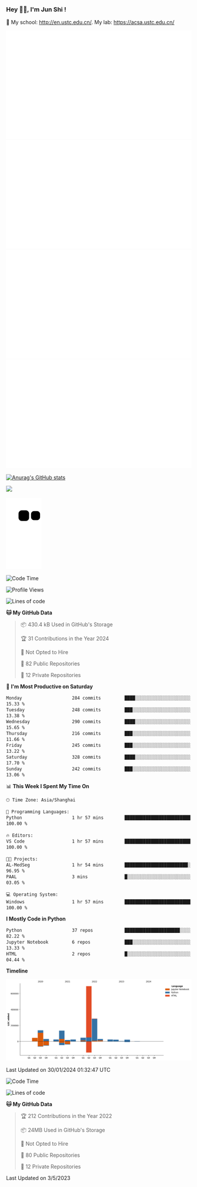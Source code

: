 

<!--
**shijun18/shijun18** is a ✨ _special_ ✨ repository because its `README.md` (this file) appears on your GitHub profile.

Here are some ideas to get you started:

- 🔭 I’m currently working on ...
- 🌱 I’m currently learning ...
- 👯 I’m looking to collaborate on ...
- 🤔 I’m looking for help with ...
- 💬 Ask me about ...
- 📫 How to reach me: ...
- 😄 Pronouns: ...
- ⚡ Fun fact: ...
-->

### Hey 👋🏽, I'm Jun Shi !



👯 My school: http://en.ustc.edu.cn/. My lab: https://acsa.ustc.edu.cn/

<!-- ![](https://github.com/shijun18/github-stats/blob/master/generated/overview.svg) -->
<!-- ![](https://github.com/shijun18/github-stats/blob/master/generated/languages.svg) -->

![](https://raw.githubusercontent.com/shijun18/github-stats/master/generated/overview.svg#gh-dark-mode-only)
![](https://raw.githubusercontent.com/shijun18/github-stats/master/generated/overview.svg#gh-light-mode-only)
![](https://raw.githubusercontent.com/shijun18/github-stats/master/generated/languages.svg#gh-dark-mode-only)
![](https://raw.githubusercontent.com/shijun18/github-stats/master/generated/languages.svg#gh-light-mode-only)


<!-- [![Anurag's GitHub stats](https://github-readme-stats.vercel.app/api?username=shijun18&theme=flag-india&show_icons=true&hide=stars,prs,issues,contribs)](https://github.com/anuraghazra/github-readme-stats) -->

[![Anurag's GitHub stats](https://github-readme-stats.vercel.app/api?username=shijun18&theme=flag-india&show_icons=true)](https://github.com/anuraghazra/github-readme-stats)

![](https://github-profile-summary-cards.vercel.app/api/cards/profile-details?username=shijun18&theme=vue)

![snake gif](https://github.com/shijun18/shijun18/blob/output/github-contribution-grid-snake.svg)

<!--START_SECTION:waka-->
![Code Time](http://img.shields.io/badge/Code%20Time-74%20hrs%2011%20mins-blue)

![Profile Views](http://img.shields.io/badge/Profile%20Views-2-blue)

![Lines of code](https://img.shields.io/badge/From%20Hello%20World%20I%27ve%20Written-1.5%20million%20lines%20of%20code-blue)

**🐱 My GitHub Data** 

> 📦 430.4 kB Used in GitHub's Storage 
 > 
> 🏆 31 Contributions in the Year 2024
 > 
> 🚫 Not Opted to Hire
 > 
> 📜 82 Public Repositories 
 > 
> 🔑 12 Private Repositories 
 > 
📅 **I'm Most Productive on Saturday** 

```text
Monday                   284 commits         ████░░░░░░░░░░░░░░░░░░░░░   15.33 % 
Tuesday                  248 commits         ███░░░░░░░░░░░░░░░░░░░░░░   13.38 % 
Wednesday                290 commits         ████░░░░░░░░░░░░░░░░░░░░░   15.65 % 
Thursday                 216 commits         ███░░░░░░░░░░░░░░░░░░░░░░   11.66 % 
Friday                   245 commits         ███░░░░░░░░░░░░░░░░░░░░░░   13.22 % 
Saturday                 328 commits         ████░░░░░░░░░░░░░░░░░░░░░   17.70 % 
Sunday                   242 commits         ███░░░░░░░░░░░░░░░░░░░░░░   13.06 % 
```


📊 **This Week I Spent My Time On** 

```text
🕑︎ Time Zone: Asia/Shanghai

💬 Programming Languages: 
Python                   1 hr 57 mins        █████████████████████████   100.00 % 

🔥 Editors: 
VS Code                  1 hr 57 mins        █████████████████████████   100.00 % 

🐱‍💻 Projects: 
AL-MedSeg                1 hr 54 mins        ████████████████████████░   96.95 % 
PAAL                     3 mins              █░░░░░░░░░░░░░░░░░░░░░░░░   03.05 % 

💻 Operating System: 
Windows                  1 hr 57 mins        █████████████████████████   100.00 % 
```

**I Mostly Code in Python** 

```text
Python                   37 repos            █████████████████████░░░░   82.22 % 
Jupyter Notebook         6 repos             ███░░░░░░░░░░░░░░░░░░░░░░   13.33 % 
HTML                     2 repos             █░░░░░░░░░░░░░░░░░░░░░░░░   04.44 % 
```



**Timeline**

![Lines of Code chart](https://raw.githubusercontent.com/shijun18/shijun18/main/assets/bar_graph.png)


 Last Updated on 30/01/2024 01:32:47 UTC
<!--END_SECTION:waka-->

![Code Time](http://img.shields.io/badge/Code%20Time-1024%20hrs%2048%20mins-blue)

<!-- ![](https://visitor-badge.glitch.me/badge?page_id=shijun18.shijun18) -->

![Lines of code](https://img.shields.io/badge/From%20Hello%20World%20I%27ve%20Written-0.1%20Million%20lines%20of%20code-blue)

**🐱 My GitHub Data** 

> 🏆 212 Contributions in the Year 2022
 > 
> 📦 24MB Used in GitHub's Storage 
 > 
> 🚫 Not Opted to Hire
 > 
> 📜 80 Public Repositories 
 > 
> 🔑 12 Private Repositories  
 > 

 Last Updated on 3/5/2023


